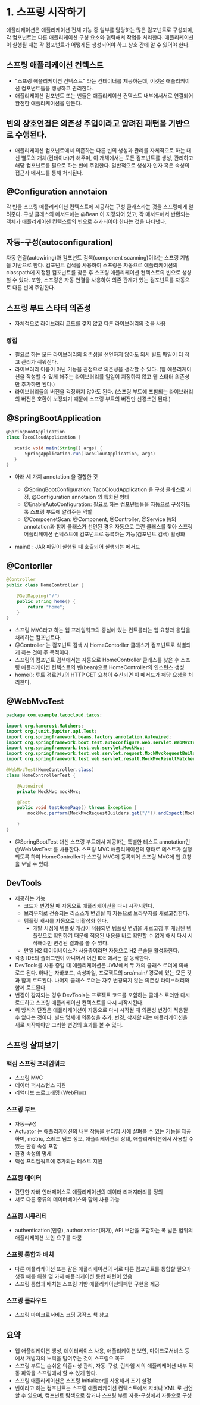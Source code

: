 # 1. 스프링 시작하기

애플리케이션은 애플리케이션 전체 기능 중 일부를 담당하는 많은 컴포넌트로 구성되며, 각 컴포넌트는 다른 애플리케이션 구성 요소와 협력해서 작업을 처리한다. 애플리케이션이 실행될 때는 각 컴포넌트가 어떻게든 생성되어야 하고 상호 간에 알 수 있어야 한다.

## 스프링 애플리케이션 컨텍스트
- "스프링 애플리케이션 컨텍스트" 라는 컨테이너를 제공하는데, 이것은 애플리케이션 컴포넌트들을 생성하고 관리한다.
- 애플리케이션 컴포넌트 또는 빈들은 애플리케이션 컨텍스트 내부에서서로 연결되어 완전한 애플리케이션을 만든다.

## 빈의 상호연결은 의존성 주입이라고 알려진 패턴을 기반으로 수행된다.
- 애플리케이션 컴포넌트에서 의존하는 다른 빈의 생성과 관리를 자체적으로 하는 대신 별도의 개체(컨테이너)가 해주며, 이 개채에서는 모든 컴포넌트를 생성, 관리하고 해당 컴포넌트를 필요로 하는 빈에 주입한다.
  일반적으로 생성자 인자 혹은 속성의 접근자 메서드를 통해 처리된다.

## @Configuration annotaion  
각 빈을 스프링 애플리케이션 컨텍스트에 제공하는 구성 클래스라는 것을 스프링에게 알려준다. 구성 클래스의 메서드에는 @Bean 이 지정되어 있고, 각 메서드에서 반환되는 객체가 애플리케이션 컨텍스트의 빈으로 추가되어야 한다는 것을 나타낸다.

## 자동-구성(autoconfiguration)  
자동 연결(autowiring)과 컴포넌트 검색(component scanning)이라는 스프링 기법을 기반으로 한다. 컴포넌트 검색을 사용하여 스프링은 자동으로 애플리케이션의 classpath에 지정된 컴포넌트를 찾은 후 스프링 애플리케이션 컨텍스트의 빈으로 생성할 수 있다. 또한, 스프링은 자동 연결을 사용하여 의존 관계가 있는 컴포넌트를 자동으로 다른 빈에 주입한다.

## 스프링 부트 스타터 의존성
- 자체적으로 라이브러리 코드를 갖지 않고 다른 라이브러리의 것을 사용
### 장점
- 필요로 하는 모든 라이브러리의 의존성을 선언하지 않아도 되서 빌드 파일이 더 작고 관리가 쉬워진다.
- 라이브러리 이름이 아닌 기능을 관점으로 의존성을 생각할 수 있다. (웹 애플리케이션을 작성할 수 있게 해주는 라이브러리를 일일이 지정하지 않고 웹 스타터 의존성만 추가하면 된다.)
- 라이브러리들의 버전을 걱정하지 않아도 된다. (스프링 부트에 포함되는 라이브러리의 버전은 호환이 보장되기 때문에 스프링 부트의 버전만 신경쓰면 된다.)

## @SpringBootApplication
 ```groovy
@SpringBootApplication
class TacoCloudApplication {

    static void main(String[] args) {
        SpringApplication.run(TacoCloudApplication, args)
    }
}
```
- 아래 세 가지 annotation 을 결합한 것
	- @SpringBootConfiguration: TacoCloudApplication 을 구성 클래스로 지정, @Configuration annotaion 의 특화된 형태
	- @EnableAutoConfiguration: 필요로 하는 컴포넌트들을 자동으로 구성하도록 스프링 부트에 알려주는 역할
	- @CompoenetScan: @Component, @Controller, @Service 등의 annotation과 함께 클래스가 선언된 경우 자동으로 그런 클래스를 찾아 스프링 어플리케이션 컨텍스트에 컴포넌트로 등록하는 기능(컴포넌트 검색) 활성화

- main() : JAR 파일이 실행될 때 호출되어 실행되는 메서드

## @Contorller
```java
@Controller
public class HomeController {

    @GetMapping("/")
    public String home() {
        return "home";
    }
}

```
- 스프링 MVC라고 하는 웹 프레임워크의 중심에 있는 컨트롤러는 웹 요청과 응답을 처리하는 컴포넌트다.
- @Controller 는 컴포넌트 검색 시 HomeContorller 클래스가 컴포넌트로 식별되게 하는 것이 주 목적이다.
- 스프링의 컴포넌트 검색에서는 자동으로 HomeController 클래스를 찾은 후 스프링 애플리케이션 컨텍스트의 빈(bean)으로 HomeController의 인스턴스 생성
- home(): 루트 경로인 /의 HTTP GET 요청이 수신되면 이 메서드가 해당 요청을 처리한다.

## @WebMvcTest
```java
package com.example.tacocloud.tacos;

import org.hamcrest.Matchers;
import org.junit.jupiter.api.Test;
import org.springframework.beans.factory.annotation.Autowired;
import org.springframework.boot.test.autoconfigure.web.servlet.WebMvcTest;
import org.springframework.test.web.servlet.MockMvc;
import org.springframework.test.web.servlet.request.MockMvcRequestBuilders;
import org.springframework.test.web.servlet.result.MockMvcResultMatchers;

@WebMvcTest(HomeController.class)
class HomeControllerTest {

    @Autowired
    private MockMvc mockMvc;

    @Test
    public void testHomePage() throws Exception {
        mockMvc.perform(MockMvcRequestBuilders.get("/")).andExpect(MockMvcResultMatchers.status().isOk()).andExpect(MockMvcResultMatchers.view().name("home")).andExpect(MockMvcResultMatchers.content().string(Matchers.containsString("Welcome to...")));

    }
}
```
- @SpringBootTest 대신 스프링 부트에서 제공하는 특별한 테스트 annotation인 @WebMvcTest 를 사용한다. 스프링 MVC 애플리케이션의 형태로 테스트가 실행되도록 하여 HomeController가 스프링 MVC에 등록되어 스프링 MVC에 웹 요청을 보낼 수 있다.

## DevTools
- 제공하는 기능
	- 코드가 변경될 때 자동으로 애플리케이션을 다시 시작시킨다.
	- 브라우저로 전송되는 리소스가 변경될 때 자동으로 브라우저를 새로고침한다.
	- 템플릿 캐시를 자동으로 비활성화 한다.
		- 개발 시점에 템플릿 캐싱이 적용되면 템플릿 변경을 새로고침 후 캐싱된 템플릿으로 확인하기 때문에 적용된 내용을 바로 확인할 수 없게 해서 다시 시작해야만 변경된 결과를 볼 수 있다.
	- 만일 H2 데이터베이스가 사용중이라면 자동으로 H2 콘솔을 활성화한다.
- 각종 IDE의 플러그인이 아니어서 어떤 IDE 에서든 잘 동작한다.
- DevTools를 사용 중일 때 애플리케이션은 JVM에서 두 개의 클래스 로더에 의해 로드 된다. 하나는 자바코드, 속성파일, 프로젝트의 src/main/ 경로에 있는 모든 것과 함께 로드된다. 나머지 클래스 로더는 자주 변경되지 않는 의존성 라이브러리와 함께 로드된다.
- 변경이 감지되는 경우 DevTools는 프로젝트 코드를 포함하는 클래스 로더만 다시 로드하고 스프링 애플리케이션 컨텍스트를 다시 시작시킨다.
- 위 방식의 단점은 애플리케이션이 자동으로 다시 시작될 때 의존성 변경이 적용될 수 없다는 것이다. 빌드 명세에 의존성을 추가, 변경, 삭제할 때는 애플리케이션을 새로 시작해야만 그러한 변경의 효과를 볼 수 있다.

## 스프링 살펴보기
### 핵심 스프링 프레임워크
- 스프링 MVC
- 데이터 퍼시스턴스 지원
- 리액티브 프로그래밍 (WebFlux)

### 스프링 부트
- 자동-구성
- Actuator 는 애플리케이션의 내부 작동을 런타임 시에 살펴볼 수 있는 기능을 제공하며, metric, 스레드 덤프 정보, 애플리케이션의 상태, 애플리케이션에서 사용할 수 있는 환경 속성 포함
- 환경 속성의 명세
- 핵심 프리엠워크에 추가되는 테스트 지원

### 스프링 데이터
- 간단한 자바 인터페이스로 애플리케이션의 데이터 리퍼지터리를 정의
- 서로 다른 종류의 데이터베이스와 함께 사용 가능

### 스프링 시큐리티
- authentication(인증), authorization(허가), API 보안을 포함하는 폭 넓은 범위의 애플리케이션 보안 요구를 다룸

### 스프링 통합과 배치
- 다른 애플리케이션 또는 같은 애플리케이션의 서로 다른 컴포넌트를 통합할 필요가 생길 때를 위한 몇 가지 애플리케이션 통합 패턴이 있음
- 스프링 통합과 배치는 스프링 기반 애플리케이션의패턴 구현을 제공

### 스프링 클라우드
- 스프링 마이크로서비스 코딩 공작소 책 참고

## 요약
- 웹 애플리케이션 생성, 데이터베이스 사용, 애플리케이션 보안, 마이크로서비스 등에서 개발자의 노력을 덜어주는 것이 스프링으 목표
- 스프링 부트는 손쉬운 의존ㄴ성 관리, 자동-구성, 런타임 시의 애플리케이션 내부 작동 파악을 스프링에서 할 수 있게 한다.
- 스프링 애플리케이션은 스프링 Initializer를 사용해서 초기 설정
- 빈이라고 하는 컴포넌트는 스프링 애플리케이션 컨텍스트에서 자바나 XML 로 선언할 수 있으며, 컴포넌트 탐색으로 찾거나 스프링 부트 자동-구성에서 자동으로 구성
